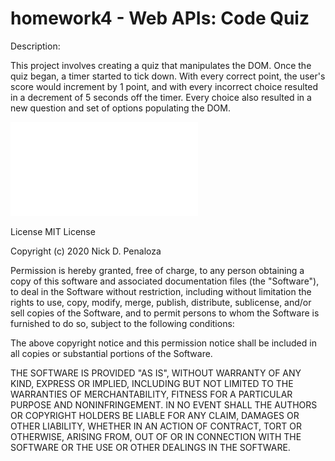 # homework4 - Web APIs: Code Quiz

Description:

This project involves creating a quiz that manipulates the DOM. Once the quiz began, a timer started to tick down. With every correct point, the user's score would increment by 1 point, and with every incorrect choice resulted in a decrement of 5 seconds off the timer. Every choice also resulted in a new question and set of options populating the DOM.

![screenshot of NPS Quiz](assets/images/NPSQuiz.pdf)

License
MIT License



Copyright (c) 2020 Nick D. Penaloza

Permission is hereby granted, free of charge, to any person obtaining a copy
of this software and associated documentation files (the "Software"), to deal
in the Software without restriction, including without limitation the rights
to use, copy, modify, merge, publish, distribute, sublicense, and/or sell
copies of the Software, and to permit persons to whom the Software is
furnished to do so, subject to the following conditions:

The above copyright notice and this permission notice shall be included in all
copies or substantial portions of the Software.

THE SOFTWARE IS PROVIDED "AS IS", WITHOUT WARRANTY OF ANY KIND, EXPRESS OR
IMPLIED, INCLUDING BUT NOT LIMITED TO THE WARRANTIES OF MERCHANTABILITY,
FITNESS FOR A PARTICULAR PURPOSE AND NONINFRINGEMENT. IN NO EVENT SHALL THE
AUTHORS OR COPYRIGHT HOLDERS BE LIABLE FOR ANY CLAIM, DAMAGES OR OTHER
LIABILITY, WHETHER IN AN ACTION OF CONTRACT, TORT OR OTHERWISE, ARISING FROM,
OUT OF OR IN CONNECTION WITH THE SOFTWARE OR THE USE OR OTHER DEALINGS IN THE SOFTWARE.
